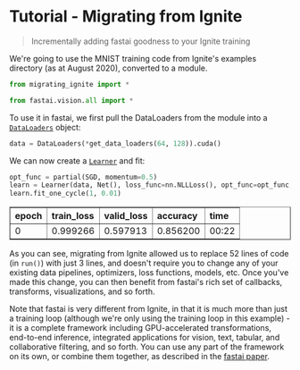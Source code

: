 # Tutorial - Migrating from Ignite
> Incrementally adding fastai goodness to your Ignite training


We're going to use the MNIST training code from Ignite's examples directory (as at August 2020), converted to a module.

```python
from migrating_ignite import *

from fastai.vision.all import *
```

To use it in fastai, we first pull the DataLoaders from the module into a [`DataLoaders`](/data.core.html#DataLoaders) object:

```python
data = DataLoaders(*get_data_loaders(64, 128)).cuda()
```

We can now create a [`Learner`](/learner.html#Learner) and fit:

```python
opt_func = partial(SGD, momentum=0.5)
learn = Learner(data, Net(), loss_func=nn.NLLLoss(), opt_func=opt_func, metrics=accuracy)
learn.fit_one_cycle(1, 0.01)
```


<table border="1" class="dataframe">
  <thead>
    <tr style="text-align: left;">
      <th>epoch</th>
      <th>train_loss</th>
      <th>valid_loss</th>
      <th>accuracy</th>
      <th>time</th>
    </tr>
  </thead>
  <tbody>
    <tr>
      <td>0</td>
      <td>0.999266</td>
      <td>0.597913</td>
      <td>0.856200</td>
      <td>00:22</td>
    </tr>
  </tbody>
</table>


As you can see, migrating from Ignite allowed us to replace 52 lines of code (in `run()`) with just 3 lines, and doesn't require you to change any of your existing data pipelines, optimizers, loss functions, models, etc. Once you've made this change, you can then benefit from fastai's rich set of callbacks, transforms, visualizations, and so forth.

Note that fastai is very different from Ignite, in that it is much more than just a training loop (although we're only using the training loop in this example) - it is a complete framework including GPU-accelerated transformations, end-to-end inference, integrated applications for vision, text, tabular, and collaborative filtering, and so forth. You can use any part of the framework on its own, or combine them together, as described in the [fastai paper](https://arxiv.org/abs/2002.04688).
